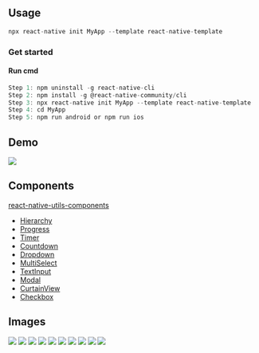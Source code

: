 ## Usage
```js
npx react-native init MyApp --template react-native-template
```
### Get started
#### Run cmd
```js
Step 1: npm uninstall -g react-native-cli
Step 2: npm install -g @react-native-community/cli
Step 3: npx react-native init MyApp --template react-native-template
Step 4: cd MyApp
Step 5: npm run android or npm run ios
```

## Demo
![](https://github.com/hoaphantn7604/file-upload/blob/master/document/template/demo.gif)

## Components
[react-native-utils-components](https://www.npmjs.com/package/react-native-utils-components)

- [Hierarchy](https://github.com/hoaphantn7604/react-native-utils-components/tree/master/documents/Hierarchy.md)
- [Progress](https://github.com/hoaphantn7604/react-native-utils-components/tree/master/documents/Progress.md)
- [Timer](https://github.com/hoaphantn7604/react-native-utils-components/tree/master/documents/Timer.md)
- [Countdown](https://github.com/hoaphantn7604/react-native-utils-components/tree/master/documents/Countdown.md)
- [Dropdown](https://github.com/hoaphantn7604/react-native-utils-components/tree/master/documents/Dropdown.md)
- [MultiSelect](https://github.com/hoaphantn7604/react-native-utils-components/tree/master/documents/MultiSelect.md)
- [TextInput](https://github.com/hoaphantn7604/react-native-utils-components/tree/master/documents/TextInput.md)
- [Modal](https://github.com/hoaphantn7604/react-native-utils-components/tree/master/documents/Modal.md)
- [CurtainView](https://github.com/hoaphantn7604/react-native-utils-components/tree/master/documents/CurtainView.md)
- [Checkbox](https://github.com/hoaphantn7604/react-native-utils-components/tree/master/documents/Checkbox.md)

## Images
![](https://github.com/hoaphantn7604/file-upload/blob/master/document/component/hierarchy.png)
![](https://github.com/hoaphantn7604/file-upload/blob/master/document/component/progress.png)
![](https://github.com/hoaphantn7604/file-upload/blob/master/document/component/timer.png)
![](https://github.com/hoaphantn7604/file-upload/blob/master/document/component/countdown.png)
![](https://github.com/hoaphantn7604/file-upload/blob/master/document/component/dropdown.png)
![](https://github.com/hoaphantn7604/file-upload/blob/master/document/component/multiselect.png)
![](https://github.com/hoaphantn7604/file-upload/blob/master/document/component/textinput.png)
![](https://github.com/hoaphantn7604/file-upload/blob/master/document/component/modal.png)
![](https://github.com/hoaphantn7604/file-upload/blob/master/document/component/curtainview.png)
![](https://github.com/hoaphantn7604/file-upload/blob/master/document/component/checkbox.png)